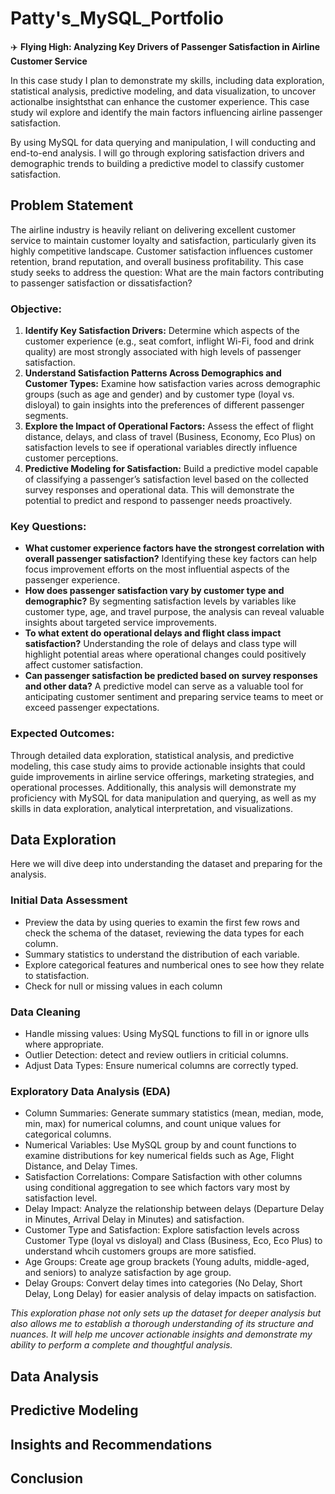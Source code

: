 # Patty's_MySQL_Portfolio
✈️ **Flying High: Analyzing Key Drivers of Passenger Satisfaction in Airline Customer Service** 

In this case study I plan to demonstrate my skills, including data exploration, statistical analysis, predictive modeling, and data visualization, to uncover actionalbe insightsthat can enhance the customer experience. This case study wil explore and identify the main factors influencing airline passenger satisfaction. 

By using MySQL for data querying and manipulation, I will conducting and end-to-end analysis. I will go through exploring satisfaction drivers and demographic trends to building a predictive model to classify customer satisfaction. 

## Problem Statement
The airline industry is heavily reliant on delivering excellent customer service to maintain customer loyalty and satisfaction, particularly given its highly competitive landscape. Customer satisfaction influences customer retention, brand reputation, and overall business profitability. This case study seeks to address the question: What are the main factors contributing to passenger satisfaction or dissatisfaction?

### Objective:
1. **Identify Key Satisfaction Drivers:** Determine which aspects of the customer experience (e.g., seat comfort, inflight Wi-Fi, food and drink quality) are most strongly associated with high levels of passenger satisfaction.
2. **Understand Satisfaction Patterns Across Demographics and Customer Types:** Examine how satisfaction varies across demographic groups (such as age and gender) and by customer type (loyal vs. disloyal) to gain insights into the preferences of different passenger segments.
3. **Explore the Impact of Operational Factors:** Assess the effect of flight distance, delays, and class of travel (Business, Economy, Eco Plus) on satisfaction levels to see if operational variables directly influence customer perceptions.
4. **Predictive Modeling for Satisfaction:** Build a predictive model capable of classifying a passenger’s satisfaction level based on the collected survey responses and operational data. This will demonstrate the potential to predict and respond to passenger needs proactively.

### Key Questions:
* **What customer experience factors have the strongest correlation with overall passenger satisfaction?** Identifying these key factors can help focus improvement efforts on the most influential aspects of the passenger experience.
* **How does passenger satisfaction vary by customer type and demographic?** By segmenting satisfaction levels by variables like customer type, age, and travel purpose, the analysis can reveal valuable insights about targeted service improvements.
* **To what extent do operational delays and flight class impact satisfaction?** Understanding the role of delays and class type will highlight potential areas where operational changes could positively affect customer satisfaction.
* **Can passenger satisfaction be predicted based on survey responses and other data?** A predictive model can serve as a valuable tool for anticipating customer sentiment and preparing service teams to meet or exceed passenger expectations.

### Expected Outcomes:
Through detailed data exploration, statistical analysis, and predictive modeling, this case study aims to provide actionable insights that could guide improvements in airline service offerings, marketing strategies, and operational processes. Additionally, this analysis will demonstrate my proficiency with MySQL for data manipulation and querying, as well as my skills in data exploration, analytical interpretation, and visualizations.

## Data Exploration
Here we will dive deep into understanding the dataset and preparing for the analysis. 

### Initial Data Assessment
* Preview the data by using queries to examin the first few rows and check the schema of the dataset, reviewing the data types for each column.
* Summary statistics to understand the distribution of each variable.
* Explore categorical features and numberical ones to see how they relate to statisfaction.
* Check for null or missing values in each column

### Data Cleaning
* Handle missing values: Using MySQL functions to fill in or ignore ulls where appropriate.
* Outlier Detection: detect and review outliers in criticial columns.
* Adjust Data Types: Ensure numerical columns are correctly typed.

### Exploratory Data Analysis (EDA)
* Column Summaries: Generate summary statistics (mean, median, mode, min, max) for numerical columns, and count unique values for categorical columns.
* Numerical Variables: Use MySQL group by and count functions to examine distributions for key numerical fields such as Age, Flight Distance, and Delay Times.
* Satisfaction Correlations: Compare Satisfaction with other columns using conditional aggregation to see which factors vary most by satisfaction level.
* Delay Impact: Analyze the relationship between delays (Departure Delay in Minutes, Arrival Delay in Minutes) and satisfaction.
* Customer Type and Satisfaction: Explore satisfaction levels across Customer Type (loyal vs disloyal) and Class (Business, Eco, Eco Plus) to understand whcih customers groups are more satisfied.
* Age Groups: Create age group brackets (Young adults, middle-aged, and seniors) to analyze satisfaction by age group.
* Delay Groups: Convert delay times into categories (No Delay, Short Delay, Long Delay) for easier analysis of delay impacts on satisfaction.


_This exploration phase not only sets up the dataset for deeper analysis but also allows me to establish a thorough understanding of its structure and nuances. It will help me uncover actionable insights and demonstrate my ability to perform a complete and thoughtful analysis._

## Data Analysis


## Predictive Modeling

## Insights and Recommendations

## Conclusion 
